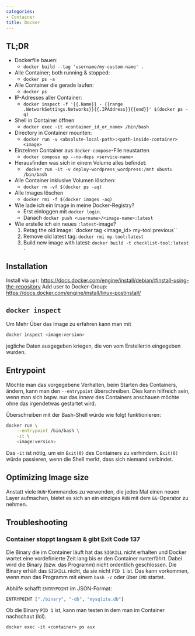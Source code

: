 ```yaml
---
categories:
- Container
title: Docker
---
```



## TL;DR

- Dockerfile bauen:
  - `docker build --tag 'username/my-custom-name' .`
- Alle Container; both running & stopped:
    -   `docker ps -a`
- Alle Container die gerade laufen:
    -   `docker ps`
- IP-Adresses aller Container:
    -   `docker inspect -f '{{.Name}} - {{range .NetworkSettings.Networks}}{{.IPAddress}}{{end}}' $(docker ps -q)`
- Shell in Container öffnen
    -   `docker exec -it <container_id_or_name> /bin/bash`
- Directory in Container mounten:
    -   `docker run -v <absolute-local-path>:<path-inside-container> <image>`
- Einzelnen Container aus `docker-compose`-File neustarten
    -   `docker compose up --no-deps <service-name>`
- Herausfinden was sich in einem Volume alles befindet:
    -   ` docker run -it -v deploy-wordpress_wordpress:/mnt ubuntu /bin/bash`
- Alle Container inklusive Volumen löschen:
    - `docker rm -vf $(docker ps -aq)`
- Alle Images löschen
    - `docker rmi -f $(docker images -aq)`
- Wie lade ich ein Image in meine Docker-Registry?
    - Erst einloggen mit `docker login`.
    - Danach `docker push <username>/<image-name>:latest`
- Wie erstelle ich ein neues `:latest`-image?
  1. Retag the old image: `docker tag <image_id> my-tool:previous``
  2. Remove old latest tag: `docker rmi my-tool:latest`
  3. Build new image with latest: `docker build -t checklist-tool:latest .`

## Installation

Install via `apt`: https://docs.docker.com/engine/install/debian/#install-using-the-repository
Add user to Docker-Group: https://docs.docker.com/engine/install/linux-postinstall/

## `docker inspect`

Um Mehr Über das Image zu erfahren kann man mit

``` bash
docker inspect <image:version>
```

jegliche Daten ausgegeben kriegen, die von vom Ersteller:in eingegeben
wurden.

## Entrypoint

Möchte man das vorgegebene Verhalten, beim Starten des Containers,
ändern, kann man den `--entrypoint` überschreiben. Dies kann hilfreich
sein, wenn man sich bspw. nur das *innere* des Containers anschauen
möchte ohne das irgendetwas gestartet wird.

Überschreiben mit der Bash-Shell würde wie folgt funktionieren:

``` bash
docker run \
    --entrypoint /bin/bash \
    -it \
    <image:version>
```

Das `-it` ist nötig, um ein `Exit(0)` des Containers zu verhindern.
`Exit(0)` würde passieren, wenn die Shell merkt, dass sich niemand
verbindet.

## Optimizing Image size
Anstatt viele `RUN`-Kommandos zu verwenden, die jedes Mal einen neuen Layer aufmachen, bietet es sich an ein einziges `RUN` mit dem `&&`-Operator zu nehmen.

## Troubleshooting

### Container stoppt langsam & gibt Exit Code 137
Die Binary die im Container läuft hat das `SIGKILL` nicht erhalten und Docker wartet eine vordefinierte Zeit lang bis er den Container runterfährt.
Dabei wird die Binary (bzw. das Programm) nicht ordentlich geschlossen. Die Binary erhält das `SIGKILL` nicht, da sie nicht `PID 1` ist.
Das kann vorkommen, wenn man das Programm mit einem `bash -c` oder über `CMD` startet.

Abhilfe schafft `ENTRYPOINT` im JSON-Format:
```bash
ENTRYPOINT ["./binary", "-db", "mysqlite.db"]
```
Ob die Binary `PID 1` ist, kann man testen in dem man im Container nachschaut (lol).
```
docker exec -it <container> ps aux
```
